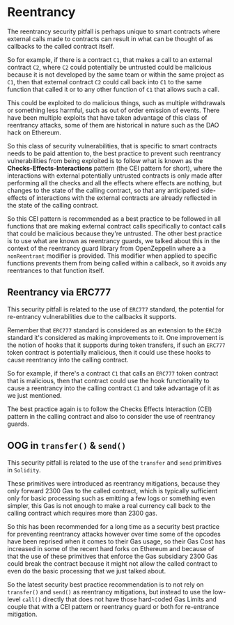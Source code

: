 # Reentrancy
The reentrancy security pitfall is perhaps unique to smart contracts where external calls made to contracts can result in what can be thought of as callbacks to the called contract itself. 

So for example, if there is a contract `C1`, that makes a call to an external contract `C2`, where `C2` could potentially be untrusted could be malicious because it is not developed by the same team or within the same project as `C1`, then that external contract `C2` could call back into `C1` to the same function that called it or to any other function of `C1` that allows such a call. 

This could be exploited to do malicious things, such as multiple withdrawals or something less harmful, such as out of order emission of events. There have been multiple exploits that have taken advantage of this class of reentrancy attacks, some of them are historical in nature such as the DAO hack on Ethereum.

So this class of security vulnerabilities, that is specific to smart contracts needs to be paid attention to, the best practice to prevent such reentrancy vulnerabilities from being exploited is to follow what is known as the **Checks-Effects-Interactions** pattern (the CEI pattern for short), where the interactions with external potentially untrusted contracts is only made after performing all the checks and all the effects where effects are nothing, but changes to the state of the calling contract, so that any anticipated side-effects of interactions with the external contracts are already reflected in the state of the calling contract.

So this CEI pattern is recommended as a best practice to be followed in all functions that are making external contract calls specifically to contact calls that could be malicious because they're untrusted. The other best practice is to use what are known as reentrancy guards, we talked about this in the context of the reentrancy guard library from OpenZeppelin where a a `nonReentrant` modifier is provided. This modifier when applied to specific functions prevents them from being called within a callback, so it avoids any reentrances to that function itself.

## Reentrancy via ERC777

This security pitfall is related to the use of `ERC777` standard, the potential for re-entrancy vulnerabilities due to the callbacks it supports. 

Remember that `ERC777` standard is considered as an extension to the `ERC20` standard it's considered as making improvements to it. One improvement is the notion of hooks that it supports during token transfers, if such an `ERC777` token contract is potentially malicious, then it could use these hooks to cause reentrancy into the calling contract.

So for example, if there's a contract `C1` that calls an `ERC777` token contract that is malicious, then that contract could use the hook functionality to cause a reentrancy into the calling contract `C1` and take advantage of it as we just mentioned.

The best practice again is to follow the Checks Effects Interaction (CEI) pattern in the calling contract and also to consider the use of reentrancy guards.

## OOG in `transfer()` & `send()`

This security pitfall is related to the use of the `transfer` and `send` primitives in `Solidity`. 

These primitives were introduced as reentrancy mitigations, because they only forward 2300 Gas to the called contract, which is typically sufficient only for basic processing such as emitting a few logs or something even simpler, this Gas is not enough to make a real currency call back to the calling contract which requires more than 2300 gas. 

So this has been recommended for a long time as a security best practice for preventing reentrancy attacks however over time some of the opcodes have been reprised when it comes to their Gas usage, so their Gas Cost has increased in some of the recent hard forks on Ethereum and because of that the use of these primitives that enforce the Gas subsidiary 2300 Gas could break the contract because it might not allow the called contract to even do the basic processing that we just talked about.

So the latest security best practice recommendation is to not rely on `transfer()` and `send()` as reentrancy mitigations, but instead to use the low-level `call()` directly that does not have those hard-coded Gas Limits and couple that with a CEI pattern or reentrancy guard or both for re-entrance mitigation.